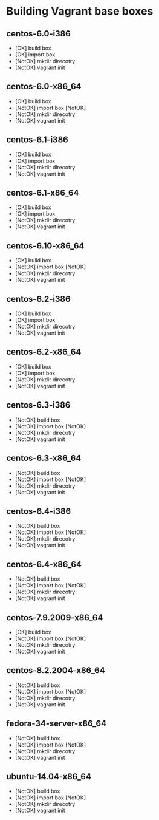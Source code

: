 # Building Vagrant base boxes

## centos-6.0-i386

* [OK] build box
* [OK] import box
* [NotOK] mkdir direcotry
* [NotOK] vagrant init


## centos-6.0-x86_64

* [OK] build box
* [NotOK] import box [NotOK]
* [NotOK] mkdir direcotry
* [NotOK] vagrant init


## centos-6.1-i386

* [OK] build box
* [OK] import box
* [NotOK] mkdir direcotry
* [NotOK] vagrant init


## centos-6.1-x86_64

* [OK] build box
* [OK] import box
* [NotOK] mkdir direcotry
* [NotOK] vagrant init


## centos-6.10-x86_64

* [OK] build box
* [NotOK] import box [NotOK]
* [NotOK] mkdir direcotry
* [NotOK] vagrant init


## centos-6.2-i386

* [OK] build box
* [OK] import box
* [NotOK] mkdir direcotry
* [NotOK] vagrant init


## centos-6.2-x86_64

* [OK] build box
* [OK] import box
* [NotOK] mkdir direcotry
* [NotOK] vagrant init


## centos-6.3-i386

* [NotOK] build box
* [NotOK] import box [NotOK]
* [NotOK] mkdir direcotry
* [NotOK] vagrant init


## centos-6.3-x86_64

* [NotOK] build box
* [NotOK] import box [NotOK]
* [NotOK] mkdir direcotry
* [NotOK] vagrant init


## centos-6.4-i386

* [NotOK] build box
* [NotOK] import box [NotOK]
* [NotOK] mkdir direcotry
* [NotOK] vagrant init


## centos-6.4-x86_64

* [NotOK] build box
* [NotOK] import box [NotOK]
* [NotOK] mkdir direcotry
* [NotOK] vagrant init


## centos-7.9.2009-x86_64

* [OK] build box
* [NotOK] import box [NotOK]
* [NotOK] mkdir direcotry
* [NotOK] vagrant init


## centos-8.2.2004-x86_64

* [NotOK] build box
* [NotOK] import box [NotOK]
* [NotOK] mkdir direcotry
* [NotOK] vagrant init


## fedora-34-server-x86_64

* [NotOK] build box
* [NotOK] import box [NotOK]
* [NotOK] mkdir direcotry
* [NotOK] vagrant init


## ubuntu-14.04-x86_64

* [NotOK] build box
* [NotOK] import box [NotOK]
* [NotOK] mkdir direcotry
* [NotOK] vagrant init


